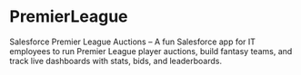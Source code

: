 # PremierLeague
Salesforce Premier League Auctions – A fun Salesforce app for IT employees to run Premier League player auctions, build fantasy teams, and track live dashboards with stats, bids, and leaderboards.
